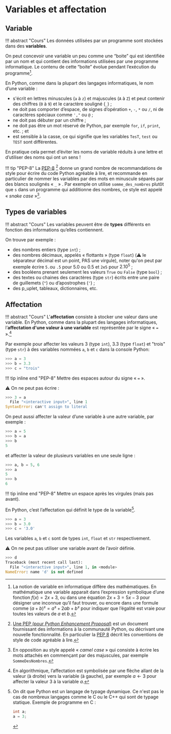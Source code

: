 # Variables et affectation

## Variable

!!! abstract "Cours" 
    Les données utilisées par un programme sont stockées dans des **variables**.

On peut concevoir une variable un peu comme une “boite” qui est identifiée par un nom et qui contient des informations utilisées par une programme informatique. Le contenu de cette “boite” évolue pendant l’exécution du programme[^1].

En Python, comme dans la plupart des langages informatiques, le nom d’une variable :

- s'écrit en lettres minuscules (```a``` à ```z```) et majuscules (```A``` à ```Z```) et peut contenir des chiffres (```0``` à ```9```) et le caractère souligné (```_```) ;
- ne doit pas comporter d’espace, de signes d’opération ```+```, ```-```, ```*``` ou ```/```, ni de caractères spéciaux comme ```',"``` ou ```@``` ;
- ne doit pas débuter par un chiffre ;
- ne doit pas être un mot réservé de Python, par exemple ```for```, ```if```, ```print```, etc. ; et
- est sensible à la casse, ce qui signifie que les variables ```TesT```, ```test``` ou ```TEST``` sont différentes.

En pratique cela permet d’éviter les noms de variable réduits à une lettre et d’utiliser des noms qui ont un sens ! 

!!! tip "PEP-8" 
    La [PEP-8](https://peps.python.org/pep-0008/) [^2] donne un grand nombre de recommandations de style pour écrire du code Python agréable à lire, et recommande en particulier de nommer les variables par des mots en minuscule séparés par des blancs soulignés  « ```_``` » . Par exemple on utilise `somme_des_nombres` plutôt que `s` dans un programme qui additionne des nombres, ce style est appelé  « *snake case* »[^3].

[^1]:
    La notion de variable en informatique diffère des mathématiques. En mathématique une variable apparait dans l’expression symbolique d’une fonction $f(x)=2x+3$, ou dans une équation $2x+3=5x-3$ pour désigner une inconnue qu’il faut trouver, ou encore dans  une formule comme $(a+b)² =a²+2ab+b²$ pour indiquer que l’égalité est vraie pour toutes les valeurs de $a$ et $b$.

[^2]:
    [Une PEP (pour *Python Enhancement Proposal*)](https://www.python.org/dev/peps/#introduction) est un document fournissant des informations à la communauté Python, ou décrivant une nouvelle fonctionnalité. En particulier la [PEP 8](https://peps.python.org/pep-0008/) décrit les conventions de style de code agréable à lire.

[^3]: 
    En opposition au style appelé « *camel case* » qui consiste à écrire les mots attachés en commençant par des majuscules, par exemple ```SommeDesNombres```.

## Types de variables

!!! abstract "Cours" 
    Les variables peuvent être de **types** différents en fonction des informations qu’elles contiennent.

On trouve par exemple :

- des nombres entiers (type ```int```) ;
- des nombres décimaux, appelés « flottants » (type ```float```)  (:warning: le séparateur décimal est un point, PAS une virgule), noter qu'on peut par exemple écrire `5.`ou `.5` pour 5.0 ou 0.5 et `2e5` pour $2.10^5$ ;
- des booléens prenant seulement les valeurs `True` ou `False` (type ```bool```) ;
- des textes ou chaines des caractères (type ```str```) écrits entre une paire de guillemets (```"```) ou d’apostrophes (```'```) ;
- des p_uplet, tableaux, dictionnaires, etc. 

##	Affectation

!!! abstract "Cours" 
    L'**affectation** consiste à stocker une valeur dans une variable. En Python, comme dans la plupart des langages informatiques, l’**affectation d'une valeur à une variable** est représentée par le signe « `=` ».[^4]

[^4]: En algorithmique, l’affectation est symbolisée par une flèche allant de la valeur (à droite) vers la variable (à gauche), par exemple $a←3$ pour affecter  la valeur $3$ à la variable $a$.

Par exemple pour affecter les valeurs 3 (type `int`), 3.3 (type `float`) et "trois" (type `str`) à des variables nommées `a`, `b` et `c` dans la console Python:
``` python 
>>> a = 3
>>> b = 3.3
>>> c = "trois"
```

!!! tip inline end "PEP-8" 
    Mettre des espaces autour du signe « `=` ».

:warning: On ne peut pas écrire :
``` python 
>>> 3 = a
  File "<interactive input>", line 1
SyntaxError: can't assign to literal
```

On peut aussi affecter la valeur d’une variable à une autre variable, par exemple :
``` python 
>>> a = 5
>>> b = a
>>> b
5
```
et affecter la valeur de plusieurs variables en une seule ligne :
``` python 
>>> a, b = 5, 6
>>> a
5
>>> b
6
```
!!! tip inline end "PEP-8" 
    Mettre un espace après les virgules (mais pas avant).

En Python, c’est l’affectation qui définit le type de la variable[^5].

[^5]: 
    On dit que Python est un langage de typage dynamique. Ce n'est pas le cas de nombreux langages comme le C  ou le C++ qui sont de typage statique. 
    Exemple de programme en C :  
    ```C
    int a;
    a = 3; 
    ```


``` python 
>>> a = 3
>>> b = 3.0
>>> c = '3.0'
```
Les variables ```a```, ```b``` et ```c``` sont de types ```int```, ```float``` et ```str``` respectivement. 

:warning: On ne peut pas utiliser une variable avant de l’avoir définie.
``` python 
>>> d
Traceback (most recent call last):
  File "<interactive input>", line 1, in <module>
NameError: name 'd' is not defined
```
